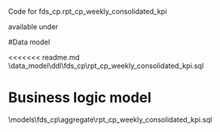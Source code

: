 Code for fds_cp.rpt_cp_weekly_consolidated_kpi

available under 

#Data model

<<<<<<< readme.md
\data_model\ddl\fds_cp\rpt_cp_weekly_consolidated_kpi.sql

# Business logic model
\models\fds_cp\aggregate\rpt_cp_weekly_consolidated_kpi.sql
